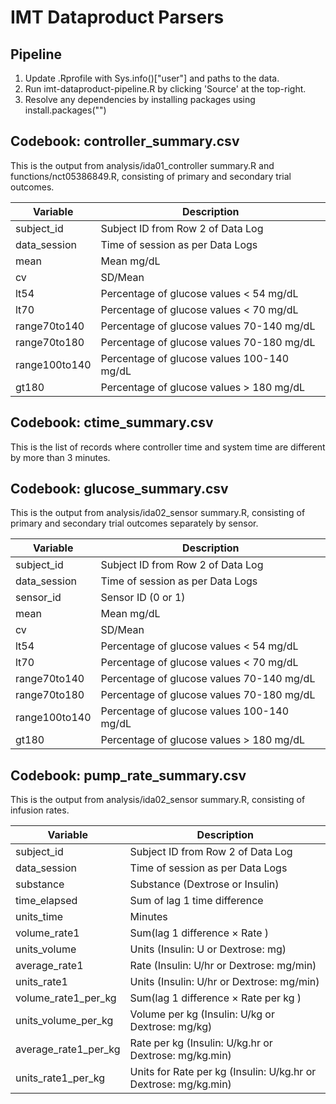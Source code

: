 # IMT Dataproduct Parsers

## Pipeline
1. Update .Rprofile with Sys.info()["user"] and paths to the data.   
2. Run imt-dataproduct-pipeline.R by clicking 'Source' at the top-right.     
3. Resolve any dependencies by installing packages using install.packages("<name of package>")    

## Codebook: controller_summary.csv
This is the output from analysis/ida01_controller summary.R and functions/nct05386849.R, consisting of primary and secondary trial outcomes.   


| Variable      | Description |
| ----------- | ----------- |
| subject_id   | Subject ID from Row 2 of Data Log    |
| data_session      | Time of session as per Data Logs |
| mean  | Mean mg/dL  |
|  cv  | SD/Mean  |
|  lt54  | Percentage of glucose values < 54 mg/dL  |
|  lt70  | Percentage of glucose values < 70 mg/dL  |
|  range70to140  | Percentage of glucose values 70-140 mg/dL  |
|  range70to180  | Percentage of glucose values 70-180 mg/dL  |
|  range100to140  | Percentage of glucose values 100-140 mg/dL  |
|  gt180  | Percentage of glucose values > 180 mg/dL  |

## Codebook: ctime_summary.csv
This is the list of records where controller time and system time are different by more than 3 minutes.   

## Codebook: glucose_summary.csv
This is the output from analysis/ida02_sensor summary.R, consisting of primary and secondary trial outcomes separately by sensor.   

| Variable      | Description |
| ----------- | ----------- |
| subject_id   | Subject ID from Row 2 of Data Log    |
| data_session      | Time of session as per Data Logs |
| sensor_id   | Sensor ID (0 or 1)   |
| mean  | Mean mg/dL  |
|  cv  | SD/Mean  |
|  lt54  | Percentage of glucose values < 54 mg/dL  |
|  lt70  | Percentage of glucose values < 70 mg/dL  |
|  range70to140  | Percentage of glucose values 70-140 mg/dL  |
|  range70to180  | Percentage of glucose values 70-180 mg/dL  |
|  range100to140  | Percentage of glucose values 100-140 mg/dL  |
|  gt180  | Percentage of glucose values > 180 mg/dL  |

## Codebook: pump_rate_summary.csv
This is the output from analysis/ida02_sensor summary.R, consisting of infusion rates.      

| Variable      | Description |
| ----------- | ----------- |
| subject_id   | Subject ID from Row 2 of Data Log    |
| data_session      | Time of session as per Data Logs |
| substance   | Substance (Dextrose or Insulin)   |
| time_elapsed   | Sum of lag 1 time difference   |
| units_time   | Minutes   |
| volume_rate1   | Sum(lag 1 difference $\times$ Rate )   |
| units_volume   | Units (Insulin: U or Dextrose: mg)   |
| average_rate1   | Rate (Insulin: U/hr or Dextrose: mg/min)   |
| units_rate1   | Units (Insulin: U/hr or Dextrose: mg/min)   |
| volume_rate1_per_kg   | Sum(lag 1 difference $\times$ Rate per kg )   |
| units_volume_per_kg   | Volume per kg (Insulin: U/kg or Dextrose: mg/kg)   |
| average_rate1_per_kg   | Rate per kg (Insulin: U/kg.hr or Dextrose: mg/kg.min)   |
| units_rate1_per_kg   | Units for Rate per kg (Insulin: U/kg.hr or Dextrose: mg/kg.min)   |
